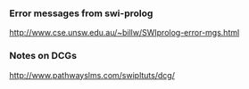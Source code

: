 ### Error messages from swi-prolog

http://www.cse.unsw.edu.au/~billw/SWIprolog-error-mgs.html

### Notes on DCGs

http://www.pathwayslms.com/swipltuts/dcg/
